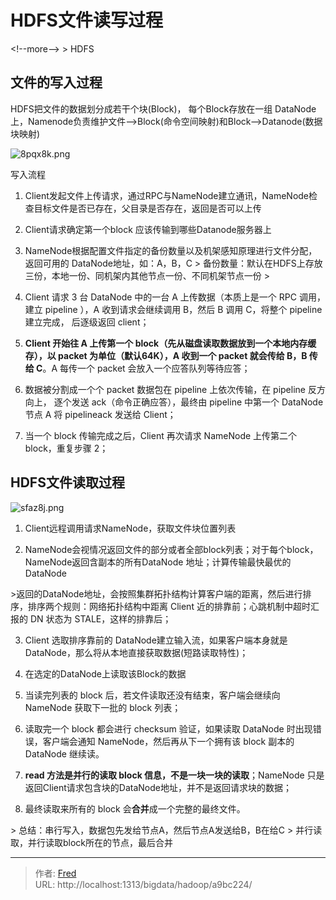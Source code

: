 # HDFS文件读写过程


&lt;!--more--&gt;
&gt; HDFS
## 文件的写入过程

HDFS把文件的数据划分成若干个块(Block)， 每个Block存放在一组 DataNode上，Namenode负责维护文件--&gt;Block(命令空间映射)和Block--&gt;Datanode(数据块映射)

![8pqx8k.png](https://files.catbox.moe/8pqx8k.png)

写入流程

1. Client发起文件上传请求，通过RPC与NameNode建立通讯，NameNode检查目标文件是否已存在，父目录是否存在，返回是否可以上传
2. Client请求确定第一个block 应该传输到哪些Datanode服务器上
3. NameNode根据配置文件指定的备份数量以及机架感知原理进行文件分配，返回可用的 DataNode地址，如：A，B，C
&gt; 备份数量：默认在HDFS上存放三份，本地一份、同机架内其他节点一份、不同机架节点一份
&gt;


4. Client 请求 3 台 DataNode 中的一台 A 上传数据（本质上是一个 RPC 调用，建立 pipeline ），A 收到请求会继续调用 B，然后 B 调用 C，将整个 pipeline 建立完成， 后逐级返回 client；
5. **Client 开始往 A 上传第一个 block（先从磁盘读取数据放到一个本地内存缓存），以 packet 为单位（默认64K），A 收到一个 packet 就会传给 B，B 传给 C**。A 每传一个 packet 会放入一个应答队列等待应答；
6. 数据被分割成一个个 packet 数据包在 pipeline 上依次传输，在 pipeline 反方向上， 逐个发送 ack（命令正确应答），最终由 pipeline 中第一个 DataNode 节点 A 将 pipelineack 发送给 Client；

7. 当一个 block 传输完成之后，Client 再次请求 NameNode 上传第二个 block，重复步骤 2；

## HDFS文件读取过程

![sfaz8j.png](https://files.catbox.moe/sfaz8j.png)

1. Client远程调用请求NameNode，获取文件块位置列表

2. NameNode会视情况返回文件的部分或者全部block列表；对于每个block，NameNode返回含副本的所有DataNode 地址；计算传输最快最优的DataNode

 &gt;返回的DataNode地址，会按照集群拓扑结构计算客户端的距离，然后进行排序，排序两个规则：网络拓扑结构中距离 Client 近的排靠前；心跳机制中超时汇报的 DN 状态为 STALE，这样的排靠后；

3. Client 选取排序靠前的 DataNode建立输入流，如果客户端本身就是DataNode，那么将从本地直接获取数据(短路读取特性)；

4. 在选定的DataNode上读取该Block的数据

5. 当读完列表的 block 后，若文件读取还没有结束，客户端会继续向NameNode 获取下一批的 block 列表；

6. 读取完一个 block 都会进行 checksum 验证，如果读取 DataNode 时出现错误，客户端会通知 NameNode，然后再从下一个拥有该 block 副本的DataNode 继续读。

7. **read 方法是并行的读取 block 信息，不是一块一块的读取**；NameNode 只是返回Client请求包含块的DataNode地址，并不是返回请求块的数据；

8. 最终读取来所有的 block 会**合并**成一个完整的最终文件。

&gt; 总结：串行写入，数据包先发给节点A，然后节点A发送给B，B在给C
&gt; 并行读取，并行读取block所在的节点，最后合并



---

> 作者: [Fred](https://github.com/ipfred)  
> URL: http://localhost:1313/bigdata/hadoop/a9bc224/  

